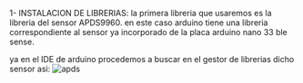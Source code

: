 1- INSTALACION DE LIBRERIAS:
la primera libreria que usaremos es la libreria del sensor APDS9960.
en este caso arduino tiene una libreria correspondiente al sensor ya incorporado de la placa arduino nano 33 ble sense.

ya en el IDE de arduino procedemos a buscar  en el gestor de librerias dicho sensor asi:
![apds](https://github.com/antuki29/Tutorial_tinyML_Udenar/assets/84738230/bdf174d4-73e4-42af-b42c-e22ce3874424)
